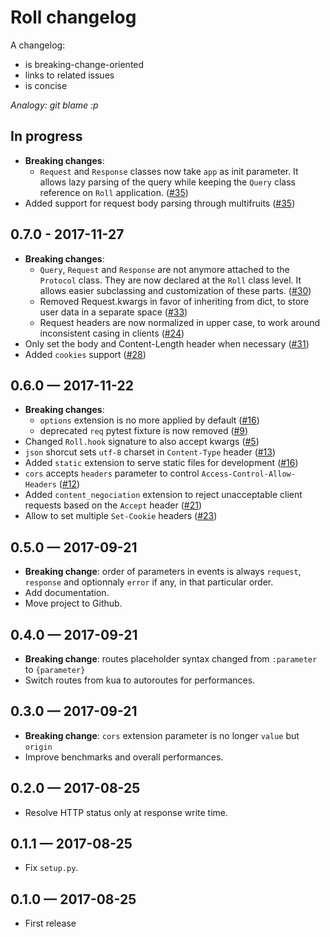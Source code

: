 # Roll changelog

A changelog:

* is breaking-change-oriented
* links to related issues
* is concise

*Analogy: git blame :p*

## In progress

* **Breaking changes**:
    * `Request` and `Response` classes now take `app` as init parameter. It
      allows lazy parsing of the query while keeping the `Query` class reference
      on `Roll` application.
      ([#35](https://github.com/pyrates/roll/pull/35))
* Added support for request body parsing through multifruits
  ([#35](https://github.com/pyrates/roll/pull/35))


## 0.7.0 - 2017-11-27

* **Breaking changes**:
    * `Query`, `Request` and `Response` are not anymore attached to the
      `Protocol` class. They are now declared at the `Roll` class level.
      It allows easier subclassing and customization of these parts.
      ([#30](https://github.com/pyrates/roll/pull/30))
    * Removed Request.kwargs in favor of inheriting from dict, to store user
      data in a separate space
      ([#33](https://github.com/pyrates/roll/pull/33))
    * Request headers are now normalized in upper case, to work around
      inconsistent casing in clients
      ([#24](https://github.com/pyrates/roll/pull/24))
* Only set the body and Content-Length header when necessary
  ([#31](https://github.com/pyrates/roll/pull/31))
* Added `cookies` support ([#28](https://github.com/pyrates/roll/pull/28))


## 0.6.0 — 2017-11-22

* **Breaking changes**:
    * `options` extension is no more applied by default
      ([#16](https://github.com/pyrates/roll/pull/16))
    * deprecated `req` pytest fixture is now removed
      ([#9](https://github.com/pyrates/roll/pull/9))
* Changed `Roll.hook` signature to also accept kwargs
  ([#5](https://github.com/pyrates/roll/pull/5))
* `json` shorcut sets `utf-8` charset in `Content-Type` header
  ([#13](https://github.com/pyrates/roll/pull/13))
* Added `static` extension to serve static files for development
  ([#16](https://github.com/pyrates/roll/pull/16))
* `cors` accepts `headers` parameter to control `Access-Control-Allow-Headers`
  ([#12](https://github.com/pyrates/roll/pull/12))
* Added `content_negociation` extension to reject unacceptable client requests
  based on the `Accept` header
  ([#21](https://github.com/pyrates/roll/pull/21))
* Allow to set multiple `Set-Cookie` headers
  ([#23](https://github.com/pyrates/roll/pull/23))

## 0.5.0 — 2017-09-21

* **Breaking change**:
  order of parameters in events is always `request`, `response` and
  optionnaly `error` if any, in that particular order.
* Add documentation.
* Move project to Github.

## 0.4.0 — 2017-09-21

* **Breaking change**:
  routes placeholder syntax changed from `:parameter` to `{parameter}`
* Switch routes from kua to autoroutes for performances.

## 0.3.0 — 2017-09-21

* **Breaking change**:
  `cors` extension parameter is no longer `value` but `origin`
* Improve benchmarks and overall performances.

## 0.2.0 — 2017-08-25

* Resolve HTTP status only at response write time.

## 0.1.1 — 2017-08-25

* Fix `setup.py`.

## 0.1.0 — 2017-08-25

* First release
